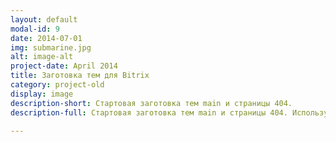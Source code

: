 ```yaml
---
layout: default
modal-id: 9
date: 2014-07-01
img: submarine.jpg
alt: image-alt
project-date: April 2014
title: Заготовка тем для Bitrix
category: project-old
display: image
description-short: Стартовая заготовка тем main и страницы 404.
description-full: Стартовая заготовка тем main и страницы 404. Используется bootstrap (LESS), OpenSans

---
```

